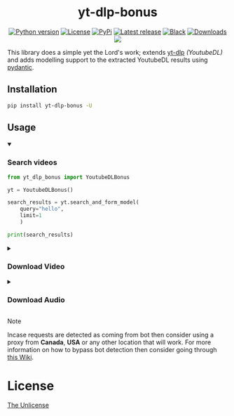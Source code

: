 <h1 align="center">yt-dlp-bonus</h1>

<p align="center">
<a href="#"><img alt="Python version" src="https://img.shields.io/pypi/pyversions/yt-dlp-bonus"/></a>
<a href="LICENSE"><img alt="License" src="https://img.shields.io/static/v1?logo=MIT&color=Blue&message=MIT&label=License"/></a>
<a href="https://pypi.org/project/yt-dlp-bonus"><img alt="PyPi" src="https://img.shields.io/pypi/v/yt-dlp-bonus"></a>
<a href="https://github.com/Simatwa/yt-dlp-bonus/releases"><img src="https://img.shields.io/github/v/release/Simatwa/yt-dlp-bonus?label=Release&logo=github" alt="Latest release"></img></a>
<a href="https://github.com/psf/black"><img alt="Black" src="https://img.shields.io/badge/code%20style-black-000000.svg"/></a>
<a href="https://pepy.tech/project/yt-dlp-bonus"><img src="https://static.pepy.tech/personalized-badge/yt-dlp-bonus?period=total&units=international_system&left_color=grey&right_color=blue&left_text=Downloads" alt="Downloads"></a>
<a href="https://hits.seeyoufarm.com"><img src="https://hits.seeyoufarm.com/api/count/incr/badge.svg?url=https%3A%2F%2Fgithub.com/Simatwa/yt-dlp-bonus"/></a>
</p>

This library does a simple yet the Lord's work; extends [yt-dlp](https://github.com/yt-dlp/yt-dlp) *(YoutubeDL)* and adds modelling support to the extracted YoutubeDL results using [pydantic](https://github.com/pydantic/pydantic).

## Installation

```sh
pip install yt-dlp-bonus -U
```

## Usage

<details open>

<summary>

### Search videos

</summary>

```python
from yt_dlp_bonus import YoutubeDLBonus

yt = YoutubeDLBonus()

search_results = yt.search_and_form_model(
    query="hello",
    limit=1
    )

print(search_results)

```

</details>

<details>

<summary>

### Download Video

</summary>

```python
from yt_dlp_bonus import YoutubeDLBonus, Downloader

video_url = "https://youtu.be/S3wsCRJVUyg"

yt_bonus = YoutubeDLBonus()

extracted_info = yt_bonus.extract_info_and_form_model(url=video_url)

downloader = Downloader(yt=yt_bonus)
downloader.ydl_run(
    extracted_info, video_format="480p"
)
```

</details>

<details>
<summary>

### Download Audio

</summary>

```python
from yt_dlp_bonus import YoutubeDLBonus, Downloader

video_url = "https://youtu.be/S3wsCRJVUyg"

yt_bonus = YoutubeDLBonus()

extracted_info = yt_bonus.extract_info_and_form_model(url=video_url)

downloader = Downloader(yt=yt_bonus)

downloader.default_audio_extension_for_sorting = "m4a"

downloader.ydl_run(
    extracted_info, video_format=None, audio_format="medium"
)
```

</details>

> [!NOTE]
> Incase requests are detected as coming from bot then consider using a proxy from **Canada**, **USA** or any other location that will work. For more information on how to bypass bot detection then consider going through [this Wiki](https://github.com/yt-dlp/yt-dlp/wiki/Extractors).

# License

[The Unlicense](LICENSE)
